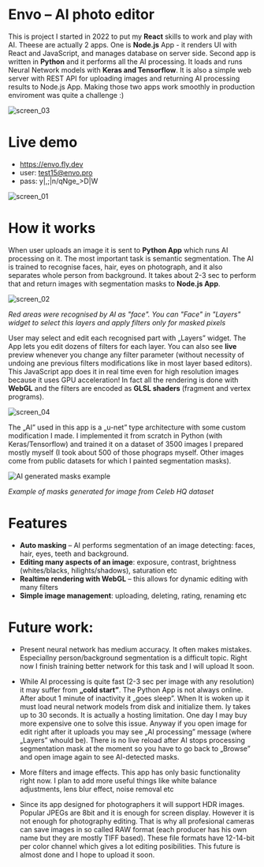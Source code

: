 
# Envo – AI photo editor
This is project I started in 2022 to put my **React** skills to work and play with AI. Theese are actually 2 apps. One is **Node.js** App - it renders UI with React and JavaScript, and manages database on server side. Second app is written in **Python** and it performs all the AI processing. It loads and runs Neural Network models with **Keras and Tensorflow**. It is also a simple web server with REST API for uploading images and returning AI processing results to Node.js App. Making those two apps work smoothly in production enviroment was quite a challenge :)

![screen_03](https://github.com/zbigniew54/envo/assets/132487185/5ca96465-813c-41d7-8806-9dac8f53e24c)

# Live demo
* https://envo.fly.dev
* user: test15@envo.pro 
* pass: y|,;|n/qNge_>D|W

![screen_01](https://github.com/zbigniew54/envo/assets/132487185/c36036b0-0ba8-416e-bd7a-58508fd0ee9d)

# How it works
When user uploads an image it is sent to **Python App** which runs AI processing on it. The most important task is semantic segmentation. The AI is trained to recognise faces, hair, eyes on photograph, and it also separates whole person from background. It takes about 2-3 sec to perform that and return images with segmentation masks to **Node.js App**. 

![screen_02](https://github.com/zbigniew54/envo/assets/132487185/7b43257e-7ad2-4ee1-9e66-b8a32675acd3)

_Red areas were recognised by AI as "face". You can "Face" in "Layers" widget to select this layers and apply filters only for masked pixels_

User may select and edit each recognised part with „Layers” widget. The App lets you edit dozens of filters for each layer. You can also see **live** preview whenever you change any filter parameter (without necessity of undoing ane previous filters modifications like in most layer based editors). This JavaScript app does it in real time even for high resolution images because it uses GPU acceleration! In fact all the rendering is done with **WebGL** and the filters are encoded as **GLSL shaders** (fragment and vertex programs).

![screen_04](https://github.com/zbigniew54/envo/assets/132487185/322c4078-f0e1-48b1-8062-ee7e30821289)


The „AI” used in this app is a „u-net” type architecture with some custom modification I made. I implemented it from scratch in Python (with Keras/Tensorflow) and trained it on a dataset of 3500 images I prepared mostly myself (I took about 500 of those phograps myself. Other images come from public datasets for which I painted segmentation masks). 

![AI generated masks example](https://github.com/zbigniew54/envo/assets/132487185/de70fe46-bf00-4339-917a-21b90dc31340)

_Example of masks generated for image from Celeb HQ dataset_

# Features
*	**Auto masking** – AI performs segmentation of an image detecting: faces, hair, eyes, teeth and background.
*	**Editing many aspects of an image**: exposure, contrast, brightness (whites/blacks, hilights/shadows), saturation etc
* **Realtime rendering with WebGL** – this allows for dynamic editing with many filters
*	**Simple image management**: uploading, deleting, rating, renaming etc

# Future work:
*	Present neural network has medium accuracy. It often makes mistakes. Especiallny person/background segmentation is a difficult topic. Right now I finish training better network for this task and I will upload It soon.

* While AI processing is quite fast (2-3 sec per image with any resolution) it may suffer from **„cold start”**. The Python App is not always online. After about 1 minute of inactivity it „goes sleep”. When It is woken up it must load neural network models from disk and initialize them. Iy takes up to 30 seconds. It is actually a hosting limitation. One day I may buy more expensive one to solve this issue. Anyway if you open image for edit right after it uploads you may see „AI processing” message (where „Layers” whould be). There is no live reload after AI stops processing segmentation mask at the moment so you have to go back to „Browse” and open image again to see AI-detected masks. 

* More filters and image effects. This app has only basic functionality right now. I plan to add more useful things like white balance adjustments, lens blur effect, noise removal etc

*	Since its app designed for photographers it will support HDR images. Popular JPEGs are 8bit and it is enough for screen display. However it is not enough for photography editing. That is why all profesional cameras can save images in so called RAW format (each producer has his own name but they are mostly TIFF based). These file formats have 12-14-bit per color channel which gives a lot editing posibilities. This future is almost done and I hope to upload it soon.
